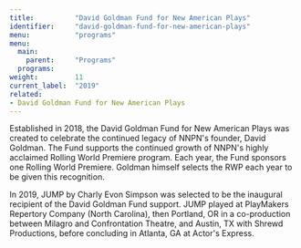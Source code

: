 ```yaml
---
title:          "David Goldman Fund for New American Plays"
identifier:     "david-goldman-fund-for-new-american-plays"
menu:           "programs"
menu:
  main:
    parent:     "Programs"
  programs:
weight:         11
current_label:  "2019"
related:
- David Goldman Fund for New American Plays
---
```


<span class="lead-in">Established in 2018, the David Goldman Fund for New American Plays was created to celebrate the continued legacy of NNPN's founder, David Goldman. The Fund supports the continued growth of NNPN's highly acclaimed Rolling World Premiere program. Each year, the Fund sponsors one Rolling World Premiere. Goldman himself selects the RWP each year to be given this recognition.</span>

In 2019, JUMP by Charly Evon Simpson was selected to be the inaugural recipient of the David Goldman Fund support. JUMP played at PlayMakers Repertory Company (North Carolina), then Portland, OR in a co-production between Milagro and Confrontation Theatre, and Austin, TX with Shrewd Productions, before concluding in Atlanta, GA at Actor's Express.
